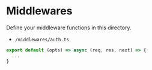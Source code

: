 # Middlewares

Define your middleware functions in this directory.

- `/middlewares/auth.ts`

```ts
export default (opts) => async (req, res, next) => {
  ...
}
```
